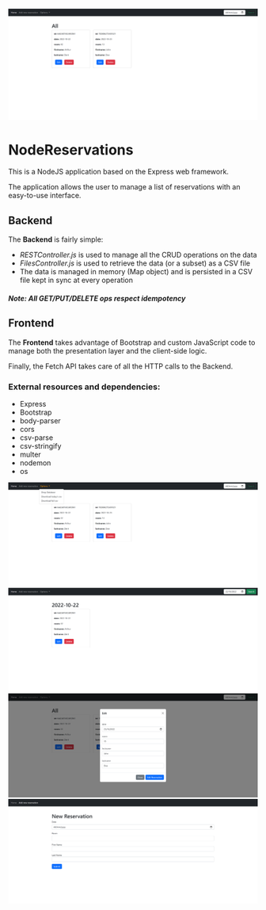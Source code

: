 ![Home Page](https://github.com/Elanigiro/NodeReservations/blob/master/screens/Index.png)

# NodeReservations

This is a NodeJS application based on the Express web framework.

The application allows the user to manage a list of reservations with an easy-to-use interface.

## Backend

The <strong>Backend</strong> is fairly simple:
 - <em>RESTController.js</em> is used to manage all the CRUD operations on the data
 - <em>FilesController.js</em> is used to retrieve the data (or a subset) as a CSV file
 - The data is managed in memory (Map object) and is persisted in a CSV file kept in sync at every operation

##### <em> Note: All GET/PUT/DELETE ops respect idempotency </em>

## Frontend

The <strong>Frontend</strong> takes advantage of Bootstrap and custom JavaScript code to manage both the presentation layer and the client-side logic.

Finally, the Fetch API takes care of all the HTTP calls to the Backend.

### External resources and dependencies:
- Express
- Bootstrap
- body-parser
- cors
- csv-parse
- csv-stringify
- multer
- nodemon
- os

![Menu](https://github.com/Elanigiro/NodeReservations/blob/master/screens/Menu.png)
![Date Filter](https://github.com/Elanigiro/NodeReservations/blob/master/screens/Date_Filter.png)
![Edit Dialog](https://github.com/Elanigiro/NodeReservations/blob/master/screens/Modal_Dialog.png)
![New Reservation](https://github.com/Elanigiro/NodeReservations/blob/master/screens/New_Reservation.png)